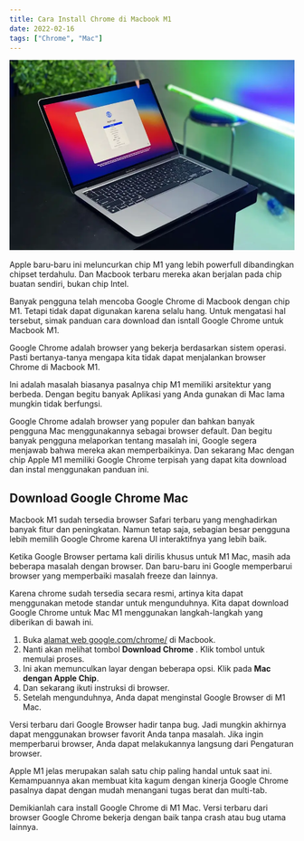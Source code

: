 ```yaml
---
title: Cara Install Chrome di Macbook M1
date: 2022-02-16
tags: ["Chrome", "Mac"]
---
```


![Install Chrome di Macbook M1](/cara-install-chrome-di-macbook-m1/install-chrome-macbook-m1.webp)

Apple baru-baru ini meluncurkan chip M1 yang lebih powerfull dibandingkan chipset terdahulu. Dan Macbook terbaru mereka akan berjalan pada chip buatan sendiri, bukan chip Intel. 

Banyak pengguna telah mencoba Google Chrome di Macbook dengan chip M1. Tetapi tidak dapat digunakan karena selalu hang. Untuk mengatasi hal tersebut, simak panduan cara download dan isntall Google Chrome untuk Macbook M1.

Google Chrome adalah browser yang bekerja berdasarkan sistem operasi. Pasti bertanya-tanya mengapa kita tidak dapat menjalankan browser Chrome di Macbook M1. 

Ini adalah masalah biasanya pasalnya chip M1 memiliki arsitektur yang berbeda. Dengan begitu banyak Aplikasi yang Anda gunakan di Mac lama mungkin tidak berfungsi.

Google Chrome adalah browser yang populer dan bahkan banyak pengguna Mac menggunakannya sebagai browser default. Dan begitu banyak pengguna melaporkan tentang masalah ini, Google segera menjawab bahwa mereka akan memperbaikinya. Dan sekarang Mac dengan chip Apple M1 memiliki Google Chrome terpisah yang dapat kita download dan instal menggunakan panduan ini.

## Download Google Chrome Mac
Macbook M1 sudah tersedia browser Safari terbaru yang menghadirkan banyak fitur dan peningkatan. Namun tetap saja, sebagian besar pengguna lebih memilih Google Chrome karena UI interaktifnya yang lebih baik.

Ketika Google Browser pertama kali dirilis khusus untuk M1 Mac, masih ada beberapa masalah dengan browser. Dan baru-baru ini Google memperbarui browser yang memperbaiki masalah freeze dan lainnya. 

Karena chrome sudah tersedia secara resmi, artinya kita dapat menggunakan metode standar untuk mengunduhnya. Kita dapat download Google Chrome untuk Mac M1 menggunakan langkah-langkah yang diberikan di bawah ini.

1. Buka <a href="https://www.google.com/chrome/" target="_blank" rel="noreferrer noopener">alamat web google.com/chrome/</a> di Macbook.
1. Nanti akan melihat tombol **Download Chrome** . Klik tombol untuk memulai proses.
1. Ini akan memunculkan layar dengan beberapa opsi. Klik pada **Mac dengan Apple Chip**.
1. Dan sekarang ikuti instruksi di browser.
1. Setelah mengunduhnya, Anda dapat menginstal Google Browser di M1 Mac.

Versi terbaru dari Google Browser hadir tanpa bug. Jadi mungkin akhirnya dapat menggunakan browser favorit Anda tanpa masalah. Jika ingin memperbarui browser, Anda dapat melakukannya langsung dari Pengaturan browser.

Apple M1 jelas merupakan salah satu chip paling handal untuk saat ini. Kemampuannya akan membuat kita kagum dengan kinerja Google Chrome pasalnya dapat dengan mudah menangani tugas berat dan multi-tab.

Demikianlah cara install Google Chrome di M1 Mac. Versi terbaru dari browser Google Chrome bekerja dengan baik tanpa crash atau bug utama lainnya.